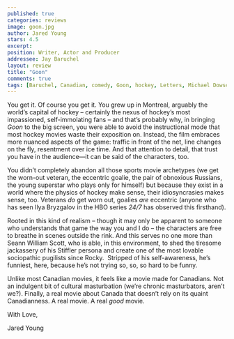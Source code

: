 ```yaml
---
published: true
categories: reviews
image: goon.jpg
author: Jared Young
stars: 4.5
excerpt: 
position: Writer, Actor and Producer
addressee: Jay Baruchel
layout: review
title: "Goon"
comments: true
tags: [Baruchel, Canadian, comedy, Goon, hockey, Letters, Michael Dowse, Sean William Scott]
---
```

<p>You get it. Of course you get it. You grew up in Montreal, arguably the world&rsquo;s capital of hockey &ndash; certainly the nexus of hockey&rsquo;s most impassioned, self-immolating fans &ndash; and that&rsquo;s probably why, in bringing <em>Goon</em> to the big screen, you were able to avoid the instructional mode that most hockey movies waste their exposition on. Instead, the film embraces more nuanced aspects of the game: traffic in front of the net, line changes on the fly, resentment over ice time. And that attention to detail, that trust you have in the audience&mdash;it can be said of the characters, too.</p>
<p>You didn&rsquo;t completely abandon all those sports movie archetypes (we get the worn-out veteran, the eccentric goalie, the pair of obnoxious Russians, the young superstar who plays only for himself) but because they exist in a world where the physics of hockey make sense, their idiosyncrasies makes sense, too. Veterans <em>do</em> get worn out, goalies <em>are</em> eccentric (anyone who has seen Ilya Bryzgalov in the HBO series <em>24/7 </em>has observed this firsthand).</p>
<p>Rooted in this kind of realism &ndash; though it may only be apparent to someone who understands that game the way you and I do &ndash; the characters are free to breathe in scenes outside the rink. And this serves no one more than Seann William Scott, who is able, in this environment, to shed the tiresome jackassery of his Stiffler persona and create one of the most lovable sociopathic pugilists since Rocky.&nbsp; Stripped of his self-awareness, he&rsquo;s funniest, here, because he&rsquo;s not trying so, so, so hard to be funny.</p>
<p>Unlike most Canadian movies, it feels like a movie made for Canadians. Not an indulgent bit of cultural masturbation (we&rsquo;re chronic masturbators, aren&rsquo;t we?). Finally, a real movie about Canada that doesn&rsquo;t rely on its quaint Canadianness. A real movie. A real <em>good</em> movie. &nbsp;</p>
<p>With Love,</p>
<p>Jared Young</p>